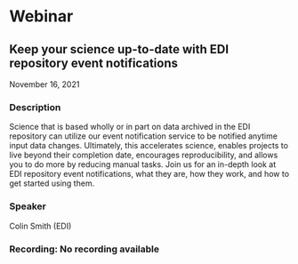 # Webinar

## Keep your science up-to-date with EDI repository event notifications

November 16, 2021

### Description

Science that is based wholly or in part on data archived in the EDI repository can utilize our event notification service to be notified anytime input data changes. Ultimately, this accelerates science, enables projects to live beyond their completion date, encourages reproducibility, and allows you to do more by reducing manual tasks. Join us for an in-depth look at EDI repository event notifications, what they are, how they work, and how to get started using them.

### Speaker

Colin Smith (EDI)

### Recording: No recording available

<!-- Webinars -->
